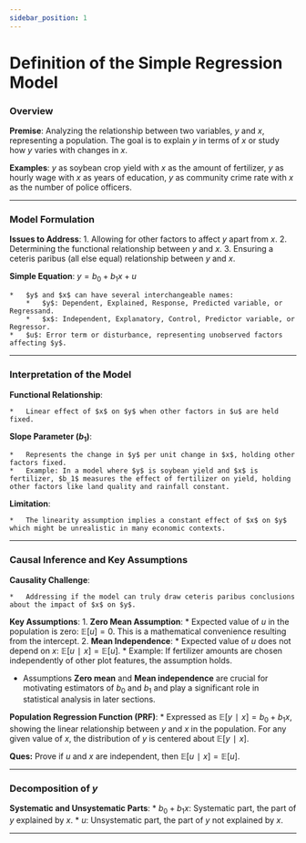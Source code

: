```yaml
---
sidebar_position: 1
---
```

# Definition of the Simple Regression Model

### Overview

**Premise**: Analyzing the relationship between two variables, $y$ and $x$, representing a population. The goal is to explain $y$ in terms of $x$ or study how $y$ varies with changes in $x$​​.

**Examples**: $y$ as soybean crop yield with $x$ as the amount of fertilizer, $y$ as hourly wage with $x$ as years of education, $y$ as community crime rate with $x$ as the number of police officers.

---

### Model Formulation

**Issues to Address**:
    1.  Allowing for other factors to affect $y$ apart from $x$.
    2.  Determining the functional relationship between $y$ and $x$.
    3.  Ensuring a ceteris paribus (all else equal) relationship between $y$ and $x$​​.

**Simple Equation**: $y=b_0+b_1 x+u$

    *   $y$ and $x$ can have several interchangeable names:
        *   $y$: Dependent, Explained, Response, Predicted variable, or Regressand.
        *   $x$: Independent, Explanatory, Control, Predictor variable, or Regressor​​.
    *   $u$: Error term or disturbance, representing unobserved factors affecting $y$​​.

---

### Interpretation of the Model

**Functional Relationship**:

    *   Linear effect of $x$ on $y$ when other factors in $u$ are held fixed​​.

**Slope Parameter $(b_1)$**:

    *   Represents the change in $y$ per unit change in $x$, holding other factors fixed​​.
    *   Example: In a model where $y$ is soybean yield and $x$ is fertilizer, $b_1$​ measures the effect of fertilizer on yield, holding other factors like land quality and rainfall constant​​.

**Limitation**:

    *   The linearity assumption implies a constant effect of $x$ on $y$ which might be unrealistic in many economic contexts​​.

---

### Causal Inference and Key Assumptions

**Causality Challenge**:

    *   Addressing if the model can truly draw ceteris paribus conclusions about the impact of $x$ on $y$​​.

**Key Assumptions**:
    1.  **Zero Mean Assumption**:
        *   Expected value of $u$ in the population is zero: $\mathbb{E}[u]=0$​​. This is a mathematical convenience resulting from the intercept.
    2.  **Mean Independence**:
        *   Expected value of $u$ does not depend on $x$: $\mathbb{E}[u∣x]=\mathbb{E}[u]$​​.
        *   Example: If fertilizer amounts are chosen independently of other plot features, the assumption holds​​.
*   Assumptions **Zero mean** and **Mean independence** are crucial for motivating estimators of $b_0$​ and $b_1$​ and play a significant role in statistical analysis in later sections​​.
  
**Population Regression Function (PRF)**:
    *   Expressed as $\mathbb{E}[y∣x]=b_0​+b_1​x$, showing the linear relationship between $y$ and $x$ in the population​​. For any given value of $x$, the distribution of $y$ is centered about $\mathbb{E}[y∣x]$.

**Ques:** Prove if $u$ and $x$ are independent, then $\mathbb{E}[u∣x]=\mathbb{E}[u]$.

---

### Decomposition of $y$

**Systematic and Unsystematic Parts**:
    *   $b_0+b_1x$: Systematic part, the part of $y$ explained by $x$.
    *   $u$: Unsystematic part, the part of $y$ not explained by $x$​​.

---